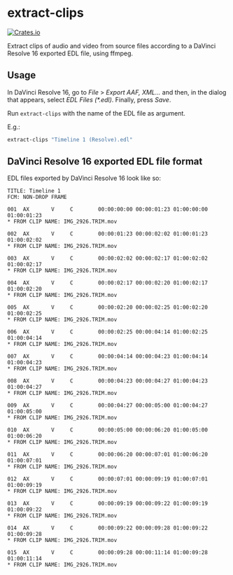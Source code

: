 # extract-clips

[![Crates.io](https://img.shields.io/crates/v/extract-clips.svg)](https://crates.io/crates/extract-clips)

Extract clips of audio and video from source files according to a
DaVinci Resolve 16 exported EDL file, using ffmpeg.

## Usage

In DaVinci Resolve 16, go to *File* &gt; *Export AAF, XML...* and then, in
the dialog that appears, select *EDL Files (\*.edl)*. Finally, press *Save*.

Run `extract-clips` with the name of the EDL file as argument.

E.g.:

```bash
extract-clips "Timeline 1 (Resolve).edl"
```

## DaVinci Resolve 16 exported EDL file format

EDL files exported by DaVinci Resolve 16 look like so:

```text
TITLE: Timeline 1
FCM: NON-DROP FRAME

001  AX       V     C        00:00:00:00 00:00:01:23 01:00:00:00 01:00:01:23  
* FROM CLIP NAME: IMG_2926.TRIM.mov

002  AX       V     C        00:00:01:23 00:00:02:02 01:00:01:23 01:00:02:02  
* FROM CLIP NAME: IMG_2926.TRIM.mov

003  AX       V     C        00:00:02:02 00:00:02:17 01:00:02:02 01:00:02:17  
* FROM CLIP NAME: IMG_2926.TRIM.mov

004  AX       V     C        00:00:02:17 00:00:02:20 01:00:02:17 01:00:02:20  
* FROM CLIP NAME: IMG_2926.TRIM.mov

005  AX       V     C        00:00:02:20 00:00:02:25 01:00:02:20 01:00:02:25  
* FROM CLIP NAME: IMG_2926.TRIM.mov

006  AX       V     C        00:00:02:25 00:00:04:14 01:00:02:25 01:00:04:14  
* FROM CLIP NAME: IMG_2926.TRIM.mov

007  AX       V     C        00:00:04:14 00:00:04:23 01:00:04:14 01:00:04:23  
* FROM CLIP NAME: IMG_2926.TRIM.mov

008  AX       V     C        00:00:04:23 00:00:04:27 01:00:04:23 01:00:04:27  
* FROM CLIP NAME: IMG_2926.TRIM.mov

009  AX       V     C        00:00:04:27 00:00:05:00 01:00:04:27 01:00:05:00  
* FROM CLIP NAME: IMG_2926.TRIM.mov

010  AX       V     C        00:00:05:00 00:00:06:20 01:00:05:00 01:00:06:20  
* FROM CLIP NAME: IMG_2926.TRIM.mov

011  AX       V     C        00:00:06:20 00:00:07:01 01:00:06:20 01:00:07:01  
* FROM CLIP NAME: IMG_2926.TRIM.mov

012  AX       V     C        00:00:07:01 00:00:09:19 01:00:07:01 01:00:09:19  
* FROM CLIP NAME: IMG_2926.TRIM.mov

013  AX       V     C        00:00:09:19 00:00:09:22 01:00:09:19 01:00:09:22  
* FROM CLIP NAME: IMG_2926.TRIM.mov

014  AX       V     C        00:00:09:22 00:00:09:28 01:00:09:22 01:00:09:28  
* FROM CLIP NAME: IMG_2926.TRIM.mov

015  AX       V     C        00:00:09:28 00:00:11:14 01:00:09:28 01:00:11:14  
* FROM CLIP NAME: IMG_2926.TRIM.mov

```
